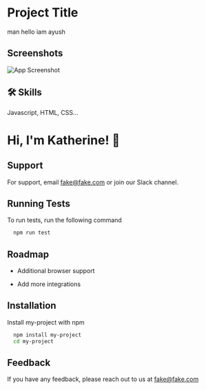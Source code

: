 
# Project Title

man hello iam ayush


## Screenshots

![App Screenshot]()


## 🛠 Skills
Javascript, HTML, CSS...


# Hi, I'm Katherine! 👋


## Support

For support, email fake@fake.com or join our Slack channel.


## Running Tests

To run tests, run the following command

```bash
  npm run test
```


## Roadmap

- Additional browser support

- Add more integrations


## Installation

Install my-project with npm

```bash
  npm install my-project
  cd my-project
```
    
## Feedback

If you have any feedback, please reach out to us at fake@fake.com

